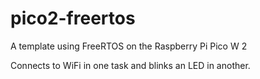 # pico2-freertos

A template using FreeRTOS on the Raspberry Pi Pico W 2

Connects to WiFi in one task and blinks an LED in another.